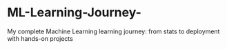 # ML-Learning-Journey-
My complete Machine Learning learning journey: from stats to deployment with hands-on projects
